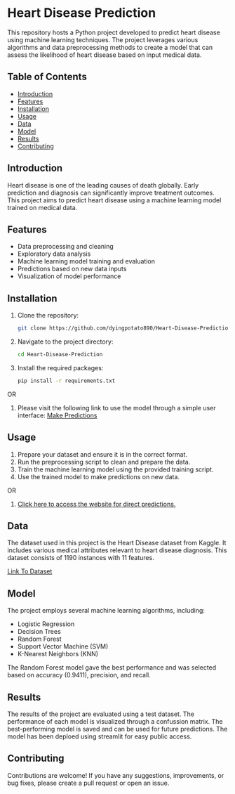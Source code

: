 # Heart Disease Prediction

This repository hosts a Python project developed to predict heart disease using machine learning techniques. The project leverages various algorithms and data preprocessing methods to create a model that can assess the likelihood of heart disease based on input medical data.

## Table of Contents

- [Introduction](#introduction)
- [Features](#features)
- [Installation](#installation)
- [Usage](#usage)
- [Data](#data)
- [Model](#model)
- [Results](#results)
- [Contributing](#contributing)

## Introduction

Heart disease is one of the leading causes of death globally. Early prediction and diagnosis can significantly improve treatment outcomes. This project aims to predict heart disease using a machine learning model trained on medical data.

## Features

- Data preprocessing and cleaning
- Exploratory data analysis
- Machine learning model training and evaluation
- Predictions based on new data inputs
- Visualization of model performance

## Installation

1. Clone the repository:
   ```bash
   git clone https://github.com/dyingpotato890/Heart-Disease-Prediction.git
   ```
2. Navigate to the project directory:
   ```bash
   cd Heart-Disease-Prediction
   ```
3. Install the required packages:
   ```bash
   pip install -r requirements.txt
   ```
OR

1. Please visit the following link to use the model through a simple user interface:
   [Make Predictions](https://heart-disease-prediction-dyingpotato890.streamlit.app/)

## Usage

1. Prepare your dataset and ensure it is in the correct format.
2. Run the preprocessing script to clean and prepare the data.
3. Train the machine learning model using the provided training script.
4. Use the trained model to make predictions on new data.

OR

1. [Click here to access the website for direct predictions.](https://heart-disease-prediction-dyingpotato890.streamlit.app/)

## Data

The dataset used in this project is the Heart Disease dataset from Kaggle. It includes various medical attributes relevant to heart disease diagnosis. This dataset consists of 1190 instances with 11 features. 

[Link To Dataset](https://www.kaggle.com/datasets/mexwell/heart-disease-dataset?)


## Model

The project employs several machine learning algorithms, including:

- Logistic Regression
- Decision Trees
- Random Forest
- Support Vector Machine (SVM)
- K-Nearest Neighbors (KNN)

The Random Forest model gave the best performance and was selected based on accuracy (0.9411), precision, and recall.

## Results

The results of the project are evaluated using a test dataset. The performance of each model is visualized through a confussion matrix. The best-performing model is saved and can be used for future predictions. The model has been deploed using streamlit for easy public access.

## Contributing

Contributions are welcome! If you have any suggestions, improvements, or bug fixes, please create a pull request or open an issue.
